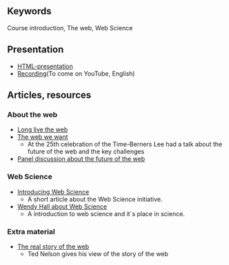 ## Keywords
Course introduction, The web, Web Science

## Presentation
- [HTML-presentation](https://rawgit.com/1dv527/syllabus/master/lectures/00/index.html#/)
- [Recording]("#")(To come on YouTube, English)

## Articles, resources

### About the web
- [Long live the web](http://www.cs.uu.nl/docs/vakken/b1iuw/materiaal/lit/Long%20Live%20the%20Web%20-%20A%20Call%20for%20Continued%20Open%20Standards%20and%20Neutrality.pdf)
- [The web we want](https://www.youtube.com/watch?v=fvYxPMdcgjo)
  - At the 25th celebration of the Time-Berners Lee had a talk about the future of the web  and the key challenges
- [Panel discussion about the future of the web](http://ieeexplore.ieee.org/stamp/stamp.jsp?arnumber=7111894)

### Web Science
- [Introducing Web Science](http://eprints.soton.ac.uk/266555/1/CACM.pdf)
  - A short article about the Web Science initiative.
- [Wendy Hall about Web Science](https://www.youtube.com/watch?v=oo-5BTv3XzU)
  - A introduction to web science and it´s place in science.

### Extra material
- [The real story of the web](http://www.youtube.com/watch?v=gWDPhEvKuRY)
  - Ted Nelson gives his view of the story of the web
